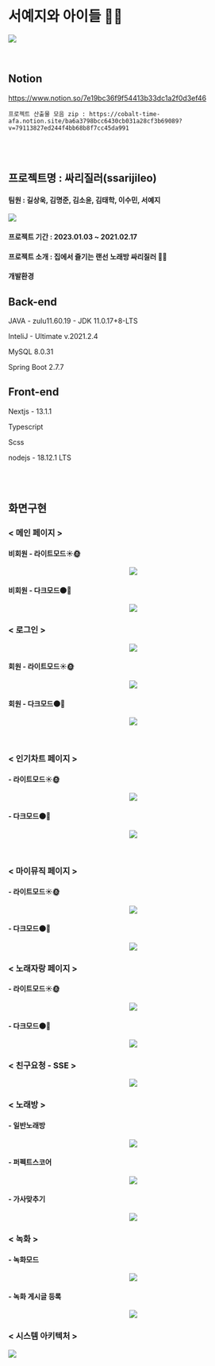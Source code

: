 # 서예지와 아이들 👩‍💻

<p>
<img src='https://user-images.githubusercontent.com/55950992/216389512-d0db4776-f7e7-4e68-b8f8-e52b85878618.png' />
</p>
<br />

## Notion

https://www.notion.so/7e19bc36f9f54413b33dc1a2f0d3ef46

```
프로젝트 산출물 모음 zip : https://cobalt-time-afa.notion.site/ba6a3798bcc6430cb031a28cf3b69089?v=79113827ed244f4bb68b8f7cc45da991
```

<br />
<br />

## 프로젝트명 : 싸리질러(ssarijileo)

#### 팀원 : 길상욱, 김명준, 김소윤, 김태학, 이수민, 서예지
<img src="https://user-images.githubusercontent.com/55950992/219535571-833aecf5-1a45-45c6-8758-257c665ece17.png">

#### 프로젝트 기간 : 2023.01.03 ~ 2021.02.17

#### 프로젝트 소개 : 집에서 즐기는 랜선 노래방 싸리질러 🎤🎵

#### 개발환경
## Back-end


JAVA - zulu11.60.19 - JDK 11.0.17+8-LTS

InteliJ - Ultimate v.2021.2.4

MySQL 8.0.31

Spring Boot 2.7.7

## Front-end


Nextjs - 13.1.1

Typescript

Scss

nodejs - 18.12.1 LTS

<br />
<br />

## 화면구현

### < 메인 페이지 >

#### 비회원 - 라이트모드☀️🌞
<p align="center">
  <img src="https://user-images.githubusercontent.com/55950992/219533838-17b21033-3837-4049-af8c-7682f2d81cea.gif">
</p>

#### 비회원 - 다크모드🌑🌚
<p align="center">
  <img src="https://user-images.githubusercontent.com/55950992/219533957-79a6e131-8320-4421-b006-0be711d980de.gif">
</p>

### < 로그인 >

<p align="center">
  <img src="https://user-images.githubusercontent.com/55950992/219534110-6d4cf474-060d-4e54-be1d-0160374ad18b.gif">
</p>

####  회원 - 라이트모드☀️🌞

<p align="center">
  <img src="https://user-images.githubusercontent.com/55950992/219534025-9b0a027e-4993-4010-93b1-e71c56da6ca5.gif">
</p>

#### 회원 - 다크모드🌑🌚

<p align="center">
  <img src="https://user-images.githubusercontent.com/55950992/219534029-ea585ec5-808f-40a6-8a0e-a3b2a01e9184.gif">
</p>

<br />

### < 인기차트 페이지 >

#### - 라이트모드☀️🌞

<p align="center">
  <img src="https://user-images.githubusercontent.com/55950992/219534098-b23d00c2-82f8-4ccb-98c2-2c6a4672d260.gif">
</p>

#### - 다크모드🌑🌚

<p align="center">
  <img src="https://user-images.githubusercontent.com/55950992/219534101-9eacd787-09be-4741-ae5b-2adb2b51a420.gif">
</p>

<br />

### < 마이뮤직 페이지 >

#### - 라이트모드☀️🌞

<p align="center">
  <img src="https://user-images.githubusercontent.com/55950992/219534341-0830ed77-32c8-4426-9a45-9ce69192ae56.gif">
</p>

#### - 다크모드🌑🌚

<p align="center">
  <img src="https://user-images.githubusercontent.com/55950992/219534345-bb810e2c-45df-43fd-b24f-b86ea96440d9.gif">
</p>

### < 노래자랑 페이지 >

#### - 라이트모드☀️🌞

<p align="center">
  <img src="https://user-images.githubusercontent.com/55950992/219534382-6b79517e-8d5b-40ba-ae81-9f5da6aaa190.gif">
</p>

#### - 다크모드🌑🌚

<p align="center">
  <img src="https://user-images.githubusercontent.com/55950992/219534386-e50d0420-d95b-4ca7-91f5-758663c74494.gif">
</p>


### < 친구요청 - SSE >


<p align="center">
  <img src="https://user-images.githubusercontent.com/55950992/219534393-595d86b1-9219-4a88-ba88-546f490e0af0.gif">
</p>


### < 노래방 >

#### - 일반노래방


<p align="center">
  <img src="https://user-images.githubusercontent.com/55950992/219534436-73577225-1161-4421-b7a5-aa2fc0d99ad6.gif">
</p>

#### - 퍼펙트스코어


<p align="center">
  <img src="https://user-images.githubusercontent.com/55950992/219534463-fc855d43-8253-432e-9fed-bacab45c2c90.gif">
</p>

#### - 가사맞추기


<p align="center">
  <img src="https://user-images.githubusercontent.com/55950992/219534477-a05620c8-e1b8-47b2-845b-04aa3920f892.gif">
</p>

### < 녹화 >

#### - 녹화모드

<p align="center">
  <img src="https://user-images.githubusercontent.com/55950992/219534508-260651ca-ced5-43ed-9a87-067a9811469f.gif">
</p>

#### - 녹화 게시글 등록

<p align="center">
  <img src="https://user-images.githubusercontent.com/55950992/219534514-864e24c0-9f7b-479f-ae26-feaeeaca7316.gif">
</p>


### < 시스템 아키텍처 >

<img src="https://user-images.githubusercontent.com/55950992/219535827-12579630-be55-409f-b550-fab1ec591e51.png">
